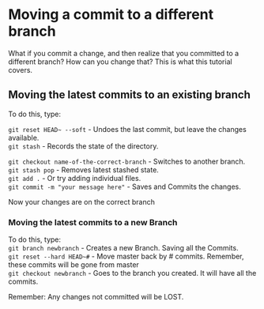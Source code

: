 # Moving a commit to a different branch
What if you commit a change, and then realize that you committed to a different branch?
How can you change that? This is what this tutorial covers.

## Moving the latest commits to an existing branch
To do this, type:

```git reset HEAD~ --soft``` - Undoes the last commit, but leave the changes available.  
```git stash``` - Records the state of the directory.  

```git checkout name-of-the-correct-branch``` - Switches to another branch.
```git stash pop``` - Removes latest stashed state.  
```git add .``` - Or try adding individual files.  
```git commit -m "your message here"``` - Saves and Commits the changes.  

Now your changes are on the correct branch


### Moving the latest commits to a new Branch
To do this, type:  
```git branch newbranch``` -  Creates a new Branch. Saving all the Commits.  
```git reset --hard HEAD~#``` - Move master back by # commits. Remember, these commits will be gone from master  
```git checkout newbranch``` - Goes to the branch you created. It will have all the commits.  

Remember: Any changes not committed will be LOST.
